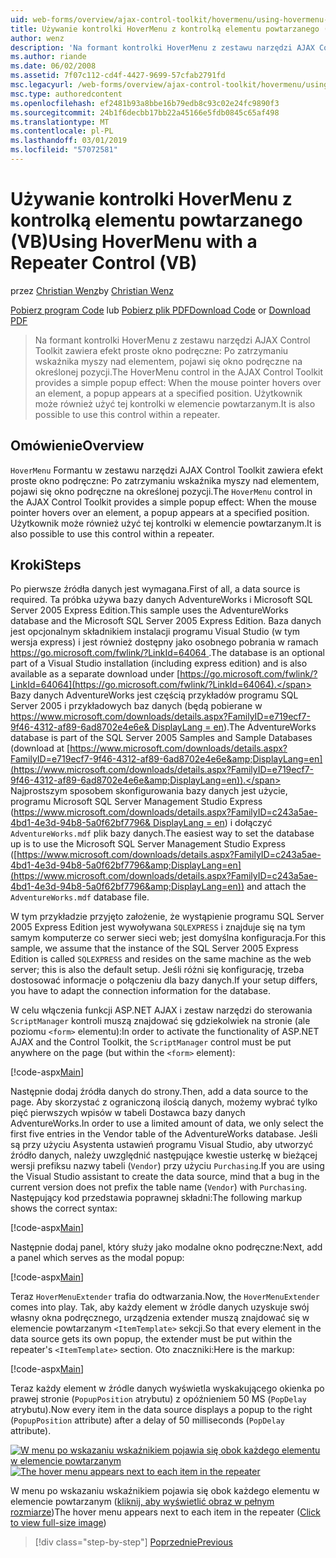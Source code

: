 ```yaml
---
uid: web-forms/overview/ajax-control-toolkit/hovermenu/using-hovermenu-with-a-repeater-control-vb
title: Używanie kontrolki HoverMenu z kontrolką elementu powtarzanego (VB) | Dokumentacja firmy Microsoft
author: wenz
description: 'Na formant kontrolki HoverMenu z zestawu narzędzi AJAX Control Toolkit zawiera efekt proste okno podręczne: Po zatrzymaniu wskaźnika myszy nad elementem, pojawi się okno podręczne na specifi...'
ms.author: riande
ms.date: 06/02/2008
ms.assetid: 7f07c112-cd4f-4427-9699-57cfab2791fd
msc.legacyurl: /web-forms/overview/ajax-control-toolkit/hovermenu/using-hovermenu-with-a-repeater-control-vb
msc.type: authoredcontent
ms.openlocfilehash: ef2481b93a8bbe16b79edb8c93c02e24fc9890f3
ms.sourcegitcommit: 24b1f6decbb17bb22a45166e5fdb0845c65af498
ms.translationtype: MT
ms.contentlocale: pl-PL
ms.lasthandoff: 03/01/2019
ms.locfileid: "57072581"
---
```

<a name="using-hovermenu-with-a-repeater-control-vb"></a><span data-ttu-id="da262-103">Używanie kontrolki HoverMenu z kontrolką elementu powtarzanego (VB)</span><span class="sxs-lookup"><span data-stu-id="da262-103">Using HoverMenu with a Repeater Control (VB)</span></span>
====================
<span data-ttu-id="da262-104">przez [Christian Wenz](https://github.com/wenz)</span><span class="sxs-lookup"><span data-stu-id="da262-104">by [Christian Wenz](https://github.com/wenz)</span></span>

<span data-ttu-id="da262-105">[Pobierz program Code](http://download.microsoft.com/download/b/0/6/b06fe835-5b8f-4c00-aef8-062c19d75b95/HoverMenu1.vb.zip) lub [Pobierz plik PDF](http://download.microsoft.com/download/b/6/a/b6ae89ee-df69-4c87-9bfb-ad1eb2b23373/hovermenu1VB.pdf)</span><span class="sxs-lookup"><span data-stu-id="da262-105">[Download Code](http://download.microsoft.com/download/b/0/6/b06fe835-5b8f-4c00-aef8-062c19d75b95/HoverMenu1.vb.zip) or [Download PDF](http://download.microsoft.com/download/b/6/a/b6ae89ee-df69-4c87-9bfb-ad1eb2b23373/hovermenu1VB.pdf)</span></span>

> <span data-ttu-id="da262-106">Na formant kontrolki HoverMenu z zestawu narzędzi AJAX Control Toolkit zawiera efekt proste okno podręczne: Po zatrzymaniu wskaźnika myszy nad elementem, pojawi się okno podręczne na określonej pozycji.</span><span class="sxs-lookup"><span data-stu-id="da262-106">The HoverMenu control in the AJAX Control Toolkit provides a simple popup effect: When the mouse pointer hovers over an element, a popup appears at a specified position.</span></span> <span data-ttu-id="da262-107">Użytkownik może również użyć tej kontrolki w elemencie powtarzanym.</span><span class="sxs-lookup"><span data-stu-id="da262-107">It is also possible to use this control within a repeater.</span></span>


## <a name="overview"></a><span data-ttu-id="da262-108">Omówienie</span><span class="sxs-lookup"><span data-stu-id="da262-108">Overview</span></span>

<span data-ttu-id="da262-109">`HoverMenu` Formantu w zestawu narzędzi AJAX Control Toolkit zawiera efekt proste okno podręczne: Po zatrzymaniu wskaźnika myszy nad elementem, pojawi się okno podręczne na określonej pozycji.</span><span class="sxs-lookup"><span data-stu-id="da262-109">The `HoverMenu` control in the AJAX Control Toolkit provides a simple popup effect: When the mouse pointer hovers over an element, a popup appears at a specified position.</span></span> <span data-ttu-id="da262-110">Użytkownik może również użyć tej kontrolki w elemencie powtarzanym.</span><span class="sxs-lookup"><span data-stu-id="da262-110">It is also possible to use this control within a repeater.</span></span>

## <a name="steps"></a><span data-ttu-id="da262-111">Kroki</span><span class="sxs-lookup"><span data-stu-id="da262-111">Steps</span></span>

<span data-ttu-id="da262-112">Po pierwsze źródła danych jest wymagana.</span><span class="sxs-lookup"><span data-stu-id="da262-112">First of all, a data source is required.</span></span> <span data-ttu-id="da262-113">Ta próbka używa bazy danych AdventureWorks i Microsoft SQL Server 2005 Express Edition.</span><span class="sxs-lookup"><span data-stu-id="da262-113">This sample uses the AdventureWorks database and the Microsoft SQL Server 2005 Express Edition.</span></span> <span data-ttu-id="da262-114">Baza danych jest opcjonalnym składnikiem instalacji programu Visual Studio (w tym wersja express) i jest również dostępny jako osobnego pobrania w ramach [ https://go.microsoft.com/fwlink/?LinkId=64064 ](https://go.microsoft.com/fwlink/?LinkId=64064).</span><span class="sxs-lookup"><span data-stu-id="da262-114">The database is an optional part of a Visual Studio installation (including express edition) and is also available as a separate download under [https://go.microsoft.com/fwlink/?LinkId=64064](https://go.microsoft.com/fwlink/?LinkId=64064).</span></span> <span data-ttu-id="da262-115">Bazy danych AdventureWorks jest częścią przykładów programu SQL Server 2005 i przykładowych baz danych (będą pobierane w [ https://www.microsoft.com/downloads/details.aspx?FamilyID=e719ecf7-9f46-4312-af89-6ad8702e4e6e&amp; DisplayLang = en](https://www.microsoft.com/downloads/details.aspx?FamilyID=e719ecf7-9f46-4312-af89-6ad8702e4e6e&amp;DisplayLang=en)).</span><span class="sxs-lookup"><span data-stu-id="da262-115">The AdventureWorks database is part of the SQL Server 2005 Samples and Sample Databases (download at [https://www.microsoft.com/downloads/details.aspx?FamilyID=e719ecf7-9f46-4312-af89-6ad8702e4e6e&amp;DisplayLang=en](https://www.microsoft.com/downloads/details.aspx?FamilyID=e719ecf7-9f46-4312-af89-6ad8702e4e6e&amp;DisplayLang=en)).</span></span> <span data-ttu-id="da262-116">Najprostszym sposobem skonfigurowania bazy danych jest użycie, programu Microsoft SQL Server Management Studio Express ([https://www.microsoft.com/downloads/details.aspx?FamilyID=c243a5ae-4bd1-4e3d-94b8-5a0f62bf7796&amp; DisplayLang = en](https://www.microsoft.com/downloads/details.aspx?FamilyID=c243a5ae-4bd1-4e3d-94b8-5a0f62bf7796&amp;DisplayLang=en)) i dołączyć `AdventureWorks.mdf` plik bazy danych.</span><span class="sxs-lookup"><span data-stu-id="da262-116">The easiest way to set the database up is to use the Microsoft SQL Server Management Studio Express ([https://www.microsoft.com/downloads/details.aspx?FamilyID=c243a5ae-4bd1-4e3d-94b8-5a0f62bf7796&amp;DisplayLang=en](https://www.microsoft.com/downloads/details.aspx?FamilyID=c243a5ae-4bd1-4e3d-94b8-5a0f62bf7796&amp;DisplayLang=en)) and attach the `AdventureWorks.mdf` database file.</span></span>

<span data-ttu-id="da262-117">W tym przykładzie przyjęto założenie, że wystąpienie programu SQL Server 2005 Express Edition jest wywoływana `SQLEXPRESS` i znajduje się na tym samym komputerze co serwer sieci web; jest domyślna konfiguracja.</span><span class="sxs-lookup"><span data-stu-id="da262-117">For this sample, we assume that the instance of the SQL Server 2005 Express Edition is called `SQLEXPRESS` and resides on the same machine as the web server; this is also the default setup.</span></span> <span data-ttu-id="da262-118">Jeśli różni się konfigurację, trzeba dostosować informacje o połączeniu dla bazy danych.</span><span class="sxs-lookup"><span data-stu-id="da262-118">If your setup differs, you have to adapt the connection information for the database.</span></span>

<span data-ttu-id="da262-119">W celu włączenia funkcji ASP.NET AJAX i zestaw narzędzi do sterowania `ScriptManager` kontroli muszą znajdować się gdziekolwiek na stronie (ale poziomu `<form>` elementu):</span><span class="sxs-lookup"><span data-stu-id="da262-119">In order to activate the functionality of ASP.NET AJAX and the Control Toolkit, the `ScriptManager` control must be put anywhere on the page (but within the `<form>` element):</span></span>

[!code-aspx[Main](using-hovermenu-with-a-repeater-control-vb/samples/sample1.aspx)]

<span data-ttu-id="da262-120">Następnie dodaj źródła danych do strony.</span><span class="sxs-lookup"><span data-stu-id="da262-120">Then, add a data source to the page.</span></span> <span data-ttu-id="da262-121">Aby skorzystać z ograniczoną ilością danych, możemy wybrać tylko pięć pierwszych wpisów w tabeli Dostawca bazy danych AdventureWorks.</span><span class="sxs-lookup"><span data-stu-id="da262-121">In order to use a limited amount of data, we only select the first five entries in the Vendor table of the AdventureWorks database.</span></span> <span data-ttu-id="da262-122">Jeśli są przy użyciu Asystenta ustawień programu Visual Studio, aby utworzyć źródło danych, należy uwzględnić następujące kwestie usterkę w bieżącej wersji prefiksu nazwy tabeli (`Vendor`) przy użyciu `Purchasing`.</span><span class="sxs-lookup"><span data-stu-id="da262-122">If you are using the Visual Studio assistant to create the data source, mind that a bug in the current version does not prefix the table name (`Vendor`) with `Purchasing`.</span></span> <span data-ttu-id="da262-123">Następujący kod przedstawia poprawnej składni:</span><span class="sxs-lookup"><span data-stu-id="da262-123">The following markup shows the correct syntax:</span></span>

[!code-aspx[Main](using-hovermenu-with-a-repeater-control-vb/samples/sample2.aspx)]

<span data-ttu-id="da262-124">Następnie dodaj panel, który służy jako modalne okno podręczne:</span><span class="sxs-lookup"><span data-stu-id="da262-124">Next, add a panel which serves as the modal popup:</span></span>

[!code-aspx[Main](using-hovermenu-with-a-repeater-control-vb/samples/sample3.aspx)]

<span data-ttu-id="da262-125">Teraz `HoverMenuExtender` trafia do odtwarzania.</span><span class="sxs-lookup"><span data-stu-id="da262-125">Now, the `HoverMenuExtender` comes into play.</span></span> <span data-ttu-id="da262-126">Tak, aby każdy element w źródle danych uzyskuje swój własny okna podręcznego, urządzenia extender muszą znajdować się w elemencie powtarzanym `<ItemTemplate>` sekcji.</span><span class="sxs-lookup"><span data-stu-id="da262-126">So that every element in the data source gets its own popup, the extender must be put within the repeater's `<ItemTemplate>` section.</span></span> <span data-ttu-id="da262-127">Oto znaczniki:</span><span class="sxs-lookup"><span data-stu-id="da262-127">Here is the markup:</span></span>

[!code-aspx[Main](using-hovermenu-with-a-repeater-control-vb/samples/sample4.aspx)]

<span data-ttu-id="da262-128">Teraz każdy element w źródle danych wyświetla wyskakującego okienka po prawej stronie (`PopupPosition` atrybutu) z opóźnieniem 50 MS (`PopDelay` atrybutu).</span><span class="sxs-lookup"><span data-stu-id="da262-128">Now every item in the data source displays a popup to the right (`PopupPosition` attribute) after a delay of 50 milliseconds (`PopDelay` attribute).</span></span>


<span data-ttu-id="da262-129">[![W menu po wskazaniu wskaźnikiem pojawia się obok każdego elementu w elemencie powtarzanym](using-hovermenu-with-a-repeater-control-vb/_static/image2.png)](using-hovermenu-with-a-repeater-control-vb/_static/image1.png)</span><span class="sxs-lookup"><span data-stu-id="da262-129">[![The hover menu appears next to each item in the repeater](using-hovermenu-with-a-repeater-control-vb/_static/image2.png)](using-hovermenu-with-a-repeater-control-vb/_static/image1.png)</span></span>

<span data-ttu-id="da262-130">W menu po wskazaniu wskaźnikiem pojawia się obok każdego elementu w elemencie powtarzanym ([kliknij, aby wyświetlić obraz w pełnym rozmiarze](using-hovermenu-with-a-repeater-control-vb/_static/image3.png))</span><span class="sxs-lookup"><span data-stu-id="da262-130">The hover menu appears next to each item in the repeater ([Click to view full-size image](using-hovermenu-with-a-repeater-control-vb/_static/image3.png))</span></span>

> [!div class="step-by-step"]
> [<span data-ttu-id="da262-131">Poprzednie</span><span class="sxs-lookup"><span data-stu-id="da262-131">Previous</span></span>](using-hovermenu-with-a-repeater-control-cs.md)
